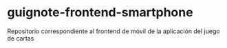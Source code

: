 # guignote-frontend-smartphone
Repositorio correspondiente al frontend de móvil de la aplicación del juego de cartas
